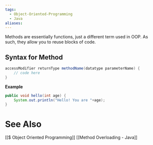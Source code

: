 ```yaml
---
tags:
  - Object-Oriented-Programming
  - Java
aliases:
---
```

Methods are essentially functions, just a different term used in OOP. As such, they allow you to reuse blocks of code.

## Syntax for Method
```java showlinenumbers
accessModifier returnType methodName(datatype parameterName) {
	// code here
}
```

**Example**
```java showlinenumbers
public void hello(int age) {
	System.out.println("Hello! You are "+age);
}
```

# See Also
[[$ Object Oriented Programming]]
[[Method Overloading - Java]]